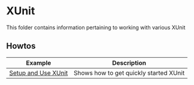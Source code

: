 # XUnit

This folder contains information pertaining to working with various XUnit

## Howtos
| Example                       | Description                 |
| ---------------------------------------| ----------------------------|
|[Setup and Use XUnit](./docs/howtos/setup-and-use-xunit/README.MD)|Shows how to get quickly started XUnit
